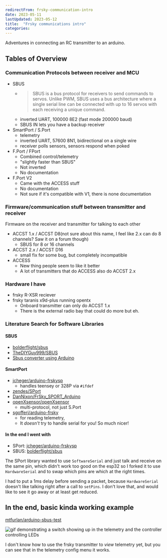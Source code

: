 ```yaml
---
redirectFrom: frsky-communication-intro
date: 2023-05-11
lastUpdated: 2023-05-12
title:  "Frsky communications intro"
categories:
---
```



Adventures in connecting an RC transmitter to an arduino.


## Tables of Overview

### Communication Protocols between receiver and MCU
* SBUS
  * > SBUS is a bus protocol for receivers to send commands to servos.
    > Unlike PWM, SBUS uses a bus architecture where a single serial line can be
    > connected with up to 16 servos with each receiving a unique command.
  * inverted UART, 100000 8E2 (fast mode 200000 baud)
  * SBUS IN lets you have a backup receiver
* SmartPort / S.Port
  * telemetry
  * inverted UART, 57600 8N1, bidirectional on a single wire
  * receiver polls sensors, sensors respond when poked
* F.Port / FPort
  * Combined control/telemetry
  * "slightly faster than SBUS"
  * Not inverted
  * No documentation
* F.Port V2
  * Came with the ACCESS stuff
  * No documentation
  * Not sure if it's compatible with V1, there is none documentation


### Firmware/communication stuff between transmitter and receiver
Firmware on the receiver and transmitter for talking to each other
* ACCST 1.x / ACCST D8(not sure about this name, I feel like 2.x can do 8 channels? Saw it on a forum though)
  * SBUS for 8 or 16 channels
* ACCST 2.x / ACCST D16
  * small fix for some bug, but completely incompatible
* ACCESS
  * New thing people seem to like it better
  * A lot of transmitters that do ACCESS also do ACCST 2.x

### Hardware I have
* frsky R-XSR reciever
* frsky taranis x9d-plus running opentx
  * Onboard transmitter can only do ACCST 1.x
  * There is the external radio bay that could do more but eh.

### Literature Search for Software Libraries
#### SBUS
* [bolderflight/sbus](https://github.com/bolderflight/sbus)
* [TheDIYGuy999/SBUS](https://github.com/TheDIYGuy999/SBUS)
* [Sbus converter using Arduino](http://www.ernstc.dk/arduino/sbus.html)

#### SmartPort
* [jcheger/arduino-frskysp](https://github.com/jcheger/arduino-frskysp)
  * handles teensey or 328P via `#ifdef`
* [zendes/SPort](https://github.com/zendes/SPort)
* [DanNixon/FrSky_SPORT_Arduino](https://github.com/DanNixon/FrSky_SPORT_Arduino)
* [openXsensor/openXsensor](https://github.com/openXsensor/openXsensor)
  * multi-protocol, not just S.Port
* [sgofferj/arduino-frsky](https://github.com/sgofferj/arduino-frsky)
  * for reading telemetry,
  * It *doesn't* try to handle serial for you! So much nicer!


#### In the end I went with
* SPort: [jcheger/arduino-frskysp](https://github.com/jcheger/arduino-frskysp)
* SBUS: [bolderflight/sbus](https://github.com/bolderflight/sbus)

The SPort library wanted to use `SoftwareSerial` and just talk and receive on
the same pin, which didn't work too good on the esp32 so I forked it to use
`HardwareSerial` and to swap which pins are which at the right times.

I had to put a 1ms delay before sending a packet, because `HardwareSerial`
doesn't like talking right after a call to `setPins`.
I don't love that, and would like to see it go away or at least get reduced.

## In the end, basic kinda working example
[mtfurlan/arduino-sbus-test](https://github.com/mtfurlan/arduino-sbus-test)

![gif demonstrating a switch showing up in the telemetry and the controller controlling LEDs](/assets/pages/frsky-communication-intro/working.gif)

I don't know how to use the frsky transmitter to *view* telemetry yet, but you
can see that in the telemetry config menu it works.
